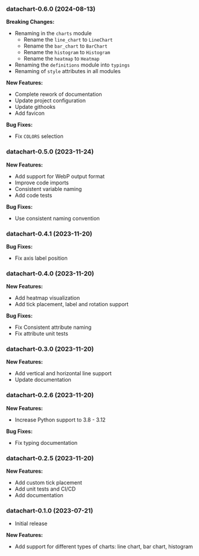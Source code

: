 ### datachart-0.6.0 (2024-08-13)

**Breaking Changes:**

- Renaming in the `charts` module
  - Rename the `line_chart` to `LineChart`
  - Rename the `bar_chart` to `BarChart`
  - Rename the `histogram` to `Histogram`
  - Rename the `heatmap` to `Heatmap`
- Renaming the `definitions` module into `typings`
- Renaming of `style` attributes in all modules

**New Features:**

- Complete rework of documentation
- Update project configuration
- Update githooks
- Add favicon

**Bug Fixes:**

- Fix `COLORS` selection

### datachart-0.5.0 (2023-11-24)

**New Features:**

- Add support for WebP output format
- Improve code imports
- Consistent variable naming
- Add code tests

**Bug Fixes:**

- Use consistent naming convention


### datachart-0.4.1 (2023-11-20)

**Bug Fixes:**

- Fix axis label position

### datachart-0.4.0 (2023-11-20)

**New Features:**

- Add heatmap visualization
- Add tick placement, label and rotation support

**Bug Fixes:**

- Fix Consistent attribute naming
- Fix attribute unit tests

### datachart-0.3.0 (2023-11-20)

**New Features:**

- Add vertical and horizontal line support
- Update documentation

### datachart-0.2.6 (2023-11-20)

**New Features:**

- Increase Python support to 3.8 - 3.12

**Bug Fixes:**

- Fix typing documentation

### datachart-0.2.5 (2023-11-20)

**New Features:**

- Add custom tick placement
- Add unit tests and CI/CD
- Add documentation

### datachart-0.1.0 (2023-07-21)

- Initial release

**New Features:**

- Add support for different types of charts: line chart, bar chart, histogram